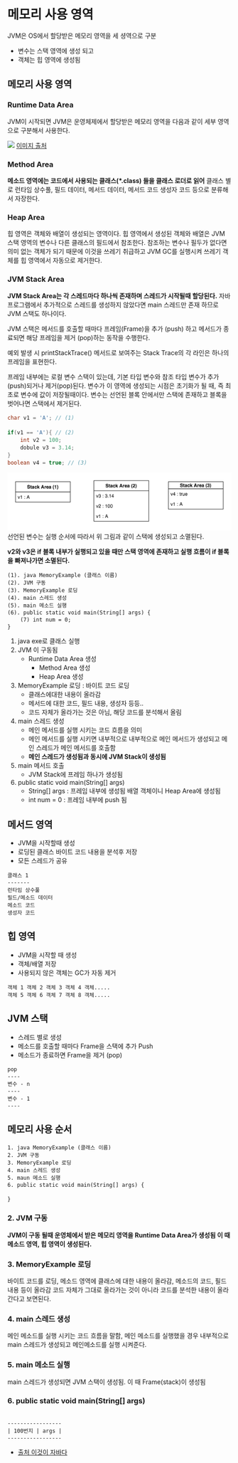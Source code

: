 # 메모리 사용 영역

JVM은 OS에서 할당받은 메모리 영역을 세 셩역으로 구분

- 변수는 스택 영역에 생성 되고
- 객체는 힙 영역에 생성됨

## 메모리 사용 영역

### Runtime Data Area

JVM이 시작되면 JVM은 운영체제에서 할당받은 메모리 영역을 다음과 같이 세부 영역으로 구분해서 사용한다.

![](https://i.imgur.com/pAh5gIZ.png)
[이미지 출처](https://minwan1.github.io/2018/06/06/2018-06-06-Java,JVM/)

### Method Area

**메소드 영역에는 코드에서 사용되는 클래스(\*.class) 들을 클래스 로더로 읽어** 클래스 별로 런타임 상수풀, 필드 데이터, 메서드 데이터, 메서드 코드 생성자 코드 등으로 분류해서 자장한다.

### Heap Area

힙 영역은 객체와 배열이 생성되는 영역이다. 힙 영역에서 생성된 객체와 배열은 JVM 스택 영역의 변수나 다른 클래스의 필드에서 참조한다. 참조하는 변수나 필두가 없다면 의미 없는 객체가 되기 때문에 이것을 쓰레기 취급하고 JVM GC를 실행시켜 쓰레기 객체를 힙 영역에서 자동으로 제거한다.

### JVM Stack Area

**JVM Stack Area는 각 스레드마다 하나씩 존재하며 스레드가 시작될때 할당된다.** 자바 프로그램에서 추가적으로 스레드를 생성하지 않았다면 main 스레드만 존재 하므로 JVM 스택도 하나이다.

JVM 스택은 메서드를 호출할 때마다 프레임(Frame)을 추가 (push) 하고 메서드가 종료되면 해당 프레임을 제거 (pop)하는 동작을 수행한다.

예외 발생 시 printStackTrace() 메서드로 보여주는 Stack Trace의 각 라인은 하나의 프레임을 표현한다.

프레임 내부에는 로컬 변수 스택이 있는데, 기본 타입 변수와 참조 타입 변수가 추가(push)되거나 제거(pop)된다. 변수가 이 영역에 생성되는 시점은 초기화가 될 때, 즉 최초로 변수에 값이 저장될때이다. 변수는 선언된 블록 안에서만 스택에 존재하고 블록을 벗어나면 스택에서 제거된다.

```java
char v1 = 'A'; // (1)

if(v1 == 'A'){ // (2)
    int v2 = 100;
    dobule v3 = 3.14;
}
boolean v4 = true; // (3)
```

![실행순서](/assets/java-stack-flow.png)
선언된 변수는 실행 순서에 따라서 위 그림과 같이 스택에 생성되고 소멸된다.

**v2와 v3은 if 블록 내부가 실행되고 있을 때만 스택 영역에 존재하고 실행 흐름이 if 블록을 빠져나가면 소멸된다.**

```
(1). java MemoryExample (클래스 이름)
(2). JVM 구동
(3). MemoryExample 로딩
(4). main 스레드 생성
(5). main 메소드 실행
(6). public static void main(String[] args) {
    (7) int num = 0;
}
```

1. java exe로 클래스 실행
2. JVM 이 구동됨
   - Runtime Data Area 생성
     - Method Area 생성
     - Heap Area 생성
3. MemoryExample 로딩 : 바이트 코드 로딩
   - 클래스에대한 내용이 올라감
   - 메서드에 대한 코드, 필드 내용, 생성자 등등..
   - 코드 자체가 올라가는 것은 아님, 해당 코드를 분석해서 올림
4. main 스레드 생성
   - 메인 메서드를 실행 시키는 코드 흐름을 의미
   - 메인 메서드를 실행 시키면 내부적으로 내부적으로 메인 메서드가 생성되고 메인 스레드가 메인 메서드를 호출함
   - **메인 스레드가 생성됨과 동시에 JVM Stack이 생성됨**
5. main 메서드 호출
   - JVM Stack에 프레임 하나가 생성됨
6. public static void main(String[] args)
   - String[] args : 프레임 내부에 생성됨 배열 객체이니 Heap Area에 생성됨
   - int num = 0 : 프레임 내부에 push 됨

## 메서드 영역

- JVM을 시작할때 생성
- 로딩된 클래스 바이트 코드 내용을 분석후 저장
- 모든 스레드가 공유

```
클래스 1
-------
런타임 상수풀
필드/메소드 데이터
메소드 코드
생성자 코드
```

## 힙 영역

- JVM을 시작할 때 생성
- 객체/배열 저장
- 사용되지 않은 객체는 GC가 자동 제거

```
객체 1 객체 2 객체 3 객체 4 객체.....
객체 5 객체 6 객체 7 객체 8 객체.....
```

## JVM 스택

- 스레드 별로 생성
- 메소드를 호출할 때마다 Frame을 스택에 추가 Push
- 메소드가 종료하면 Frame을 제거 (pop)

```
pop
----
변수 - n
----
변수 - 1
----
```

## 메모리 사용 순서

```
1. java MemoryExample (클래스 이름)
2. JVM 구동
3. MemoryExample 로딩
4. main 스레드 생성
5. maun 메소드 실행
6. public static void main(String[] args) {

}
```

### 2. JVM 구동

**JVM이 구동 될때 운영체에서 받은 메모리 영역을 Runtime Data Area가 생성됨 이 때 메소드 영역, 힙 영역이 생성된다.**

### 3. MemoryExample 로딩

바이트 코드를 로딩, 메소드 영역에 클래스에 대한 내용이 올라감, 메소드의 코드, 필드 내용 등이 올라감
코드 자체가 그대로 올라가는 것이 아니라 코드를 분석한 내용이 올라간다고 보면된다.

### 4. main 스레드 생성

메인 메소드를 실행 시키는 코드 흐름을 말함, 메인 메소드를 실행했을 경우 내부적으로 main 스레드가 생성되고 메인메소드를 실행 시켜준다.

### 5. main 메소드 실행

main 스레드가 생성되면 JVM 스택이 생성됨. 이 때 Frame(stack)이 생성됨

### 6. public static void main(String[] args)

```

-----------------
| 100번지 | args |
-----------------
```

- [출처 이것이 자바다](http://www.kyobobook.co.kr/product/detailViewKor.laf?ejkGb=KOR&mallGb=KOR&barcode=9788968481475&orderClick=LAG&Kc=)
